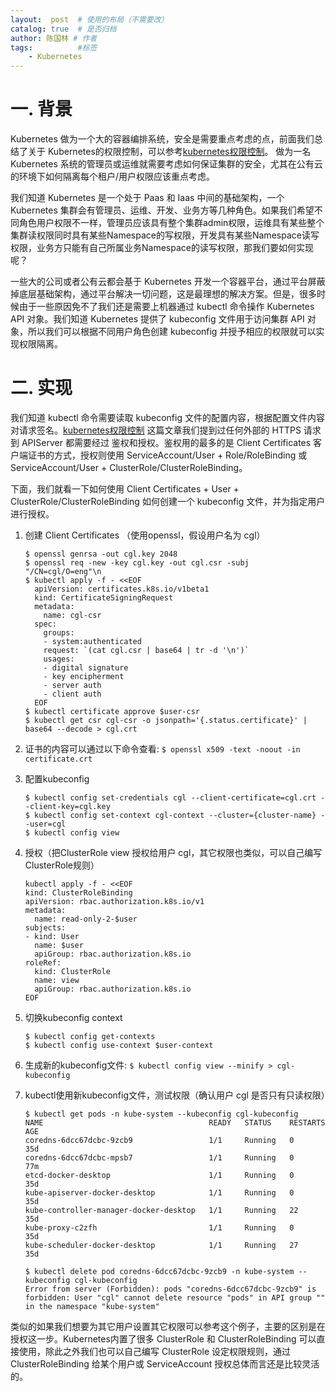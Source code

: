 ```yaml
---
layout:  post  # 使用的布局（不需要改）
catalog: true  # 是否归档
author: 陈国林 # 作者
tags:          #标签
    - Kubernetes
---
```


# 一. 背景
Kubernetes 做为一个大的容器编排系统，安全是需要重点考虑的点，前面我们总结了关于 Kubernetes的权限控制，可以参考[kubernetes权限控制](https://chenguolin.github.io/2019/04/03/Kubernetes-23-Kubernetes%E6%9D%83%E9%99%90%E6%8E%A7%E5%88%B6/)。 做为一名 Kubernetes 系统的管理员或运维就需要考虑如何保证集群的安全，尤其在公有云的环境下如何隔离每个租户/用户权限应该重点考虑。

我们知道 Kubernetes 是一个处于 Paas 和 Iaas 中间的基础架构，一个 Kubernetes 集群会有管理员、运维、开发、业务方等几种角色。如果我们希望不同角色用户权限不一样，管理员应该具有整个集群admin权限，运维具有某些整个集群读权限同时具有某些Namespace的写权限，开发具有某些Namespace读写权限，业务方只能有自己所属业务Namespace的读写权限，那我们要如何实现呢？

一些大的公司或者公有云都会基于 Kubernetes 开发一个容器平台，通过平台屏蔽掉底层基础架构，通过平台解决一切问题，这是最理想的解决方案。但是，很多时候由于一些原因免不了我们还是需要上机器通过 kubectl 命令操作 Kubernetes API 对象。我们知道 Kubernetes 提供了 kubeconfig 文件用于访问集群 API 对象，所以我们可以根据不同用户角色创建 kubeconfig 并授予相应的权限就可以实现权限隔离。

# 二. 实现
我们知道 kubectl 命令需要读取 kubeconfig 文件的配置内容，根据配置文件内容对请求签名。[kubernetes权限控制](https://chenguolin.github.io/2019/04/03/Kubernetes-23-Kubernetes%E6%9D%83%E9%99%90%E6%8E%A7%E5%88%B6/) 这篇文章我们提到过任何外部的 HTTPS 请求到 APIServer 都需要经过 鉴权和授权。鉴权用的最多的是 Client Certificates 客户端证书的方式，授权则使用 ServiceAccount/User + Role/RoleBinding 或 ServiceAccount/User + ClusterRole/ClusterRoleBinding。

下面，我们就看一下如何使用 Client Certificates + User + ClusterRole/ClusterRoleBinding 如何创建一个 kubeconfig 文件，并为指定用户进行授权。

1. 创建 Client Certificates （使用openssl，假设用户名为 cgl）
   ```
   $ openssl genrsa -out cgl.key 2048
   $ openssl req -new -key cgl.key -out cgl.csr -subj "/CN=cgl/O=eng"\n
   $ kubectl apply -f - <<EOF
     apiVersion: certificates.k8s.io/v1beta1
     kind: CertificateSigningRequest
     metadata:
       name: cgl-csr
     spec:
       groups:
       - system:authenticated
       request: `(cat cgl.csr | base64 | tr -d '\n')`
       usages:
       - digital signature
       - key encipherment
       - server auth
       - client auth
     EOF
   $ kubectl certificate approve $user-csr
   $ kubectl get csr cgl-csr -o jsonpath='{.status.certificate}' | base64 --decode > cgl.crt
   ```
 
2. 证书的内容可以通过以下命令查看: `$ openssl x509 -text -noout -in certificate.crt`
3. 配置kubeconfig
   ```
   $ kubectl config set-credentials cgl --client-certificate=cgl.crt --client-key=cgl.key
   $ kubectl config set-context cgl-context --cluster={cluster-name} --user=cgl
   $ kubectl config view
   ```
4. 授权（把ClusterRole view 授权给用户 cgl，其它权限也类似，可以自己编写ClusterRole规则）
   ```
   kubectl apply -f - <<EOF
   kind: ClusterRoleBinding
   apiVersion: rbac.authorization.k8s.io/v1
   metadata:
     name: read-only-2-$user
   subjects:
   - kind: User
     name: $user
     apiGroup: rbac.authorization.k8s.io
   roleRef:
     kind: ClusterRole
     name: view
     apiGroup: rbac.authorization.k8s.io
   EOF
   ```
5. 切换kubeconfig context
   ```
   $ kubectl config get-contexts
   $ kubectl config use-context $user-context
   ```
6. 生成新的kubeconfig文件: `$ kubectl config view --minify > cgl-kubeconfig`
7. kubectl使用新kubeconfig文件，测试权限（确认用户 cgl 是否只有只读权限）
   ```
   $ kubectl get pods -n kube-system --kubeconfig cgl-kubeconfig
   NAME                                     READY   STATUS    RESTARTS   AGE
   coredns-6dcc67dcbc-9zcb9                 1/1     Running   0          35d
   coredns-6dcc67dcbc-mpsb7                 1/1     Running   0          77m
   etcd-docker-desktop                      1/1     Running   0          35d
   kube-apiserver-docker-desktop            1/1     Running   0          35d
   kube-controller-manager-docker-desktop   1/1     Running   22         35d
   kube-proxy-c2zfh                         1/1     Running   0          35d
   kube-scheduler-docker-desktop            1/1     Running   27         35d

   $ kubectl delete pod coredns-6dcc67dcbc-9zcb9 -n kube-system --kubeconfig cgl-kubeconfig
   Error from server (Forbidden): pods "coredns-6dcc67dcbc-9zcb9" is forbidden: User "cgl" cannot delete resource "pods" in API group "" in the namespace "kube-system"
   ```

类似的如果我们想要为其它用户设置其它权限可以参考这个例子，主要的区别是在授权这一步。Kubernetes内置了很多 ClusterRole 和 ClusterRoleBinding 可以直接使用，除此之外我们也可以自己编写 ClusterRole 设定权限规则，通过 ClusterRoleBinding 给某个用户或 ServiceAccount 授权总体而言还是比较灵活的。

